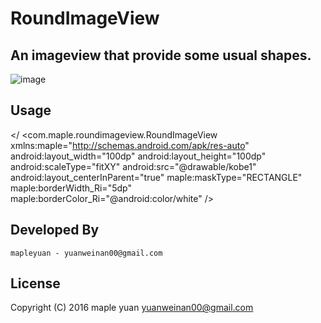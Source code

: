 RoundImageView
============
An imageview that provide some usual shapes.
------------
 ![image](https://github.com/mapleyuan/RoundImageView/blob/master/app/screenshot.png)
 
Usage
------------

</
<com.maple.roundimageview.RoundImageView
           xmlns:maple="http://schemas.android.com/apk/res-auto"
            android:layout_width="100dp"
            android:layout_height="100dp"
            android:scaleType="fitXY"
            android:src="@drawable/kobe1"
            android:layout_centerInParent="true"
            maple:maskType="RECTANGLE"
            maple:borderWidth_Ri="5dp"
            maple:borderColor_Ri="@android:color/white"
            />
>



Developed By
-------------

    mapleyuan - yuanweinan00@gmail.com

License
-------------

Copyright (C) 2016 maple yuan <yuanweinan00@gmail.com>
